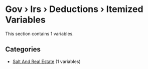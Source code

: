 # Gov › Irs › Deductions › Itemized Variables

This section contains 1 variables.

## Categories

- [Salt And Real Estate](salt_and_real_estate/index.md) (1 variables)
